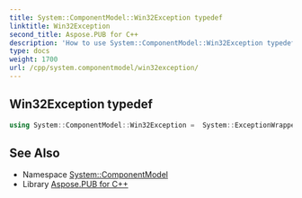 ```yaml
---
title: System::ComponentModel::Win32Exception typedef
linktitle: Win32Exception
second_title: Aspose.PUB for C++
description: 'How to use System::ComponentModel::Win32Exception typedef in C++.'
type: docs
weight: 1700
url: /cpp/system.componentmodel/win32exception/
---
```

## Win32Exception typedef




```cpp
using System::ComponentModel::Win32Exception =  System::ExceptionWrapper<Details_Win32Exception>
```

## See Also

* Namespace [System::ComponentModel](../)
* Library [Aspose.PUB for C++](../../)
